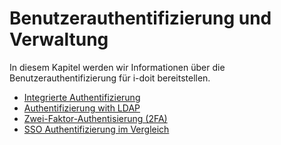 # Benutzerauthentifizierung und Verwaltung

In diesem Kapitel werden wir Informationen über die Benutzerauthentifizierung für i-doit bereitstellen.

-   [Integrierte Authentifizierung](./integrierte-authentifizierung/index.md)
-   [Authentifizierung with LDAP](./ldap-verzeichnis/index.md)
-   [Zwei-Faktor-Authentisierung (2FA)](./2fa/index.md)
-   [SSO Authentifizierung im Vergleich](./sso-vergleich/index.md)
